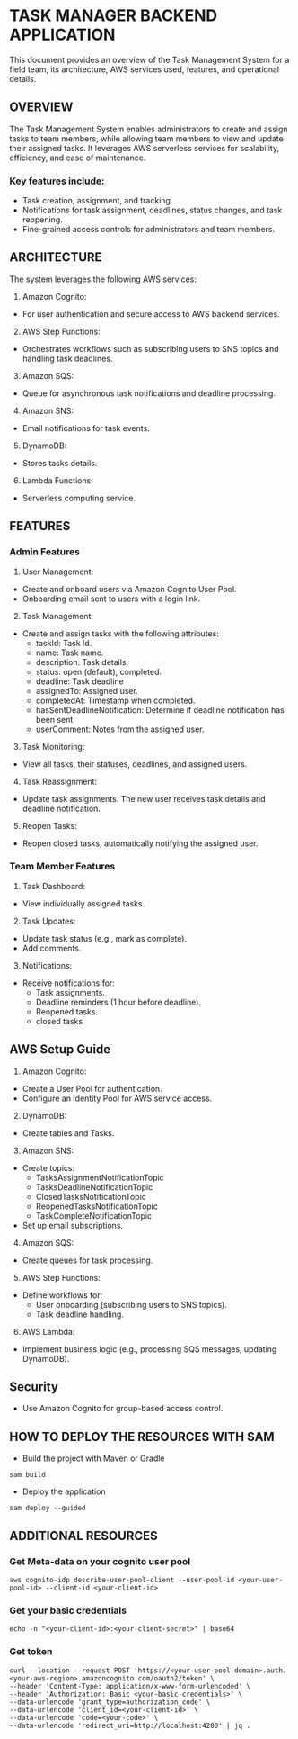# TASK MANAGER BACKEND APPLICATION
This document provides an overview of the Task Management System for a field team, its architecture, AWS services used, features, and operational details.

## OVERVIEW
The Task Management System enables administrators to create and assign tasks to team members, while allowing team members to view and update their assigned tasks. It leverages AWS serverless services for scalability, efficiency, and ease of maintenance.

### Key features include:
- Task creation, assignment, and tracking.
- Notifications for task assignment, deadlines, status changes, and task reopening.
- Fine-grained access controls for administrators and team members.

## ARCHITECTURE
The system leverages the following AWS services:
1. Amazon Cognito:
- For user authentication and secure access to AWS backend services.

2. AWS Step Functions:
- Orchestrates workflows such as subscribing users to SNS topics and handling task deadlines.

3. Amazon SQS:
- Queue for asynchronous task notifications and deadline processing.

4. Amazon SNS:
- Email notifications for task events.

5. DynamoDB:
- Stores tasks details.

6. Lambda Functions:
- Serverless computing service.

## FEATURES
### Admin Features
1. User Management:
- Create and onboard users via Amazon Cognito User Pool.
- Onboarding email sent to users with a login link.

2. Task Management:
- Create and assign tasks with the following attributes:
  - taskId: Task Id.
  - name: Task name.
  - description: Task details.
  - status: open (default), completed.
  - deadline: Task deadline
  - assignedTo: Assigned user.
  - completedAt: Timestamp when completed.
  - hasSentDeadlineNotification: Determine if deadline notification has been sent
  - userComment: Notes from the assigned user.

3. Task Monitoring:
- View all tasks, their statuses, deadlines, and assigned users.

4. Task Reassignment:
- Update task assignments. The new user receives task details and deadline notification.

5. Reopen Tasks:
- Reopen closed tasks, automatically notifying the assigned user.

### Team Member Features
1. Task Dashboard:
- View individually assigned tasks.

2. Task Updates:
- Update task status (e.g., mark as complete).
- Add comments.

3. Notifications:
- Receive notifications for:
  - Task assignments.
  - Deadline reminders (1 hour before deadline).
  - Reopened tasks.
  - closed tasks


## AWS Setup Guide
1. Amazon Cognito:
- Create a User Pool for authentication.
- Configure an Identity Pool for AWS service access.

2. DynamoDB:
- Create tables and Tasks.

3. Amazon SNS:
- Create topics:
  - TasksAssignmentNotificationTopic
  - TasksDeadlineNotificationTopic
  - ClosedTasksNotificationTopic
  - ReopenedTasksNotificationTopic
  - TaskCompleteNotificationTopic
- Set up email subscriptions.

4. Amazon SQS:
- Create queues for task processing.

5. AWS Step Functions:
- Define workflows for:
  - User onboarding (subscribing users to SNS topics).
  - Task deadline handling.

6. AWS Lambda:
- Implement business logic (e.g., processing SQS messages, updating DynamoDB).

## Security
- Use Amazon Cognito for group-based access control.

## HOW TO DEPLOY THE RESOURCES WITH SAM
- Build the project with Maven or Gradle
```
sam build
```
- Deploy the application
```
sam deploy --guided
```

## ADDITIONAL RESOURCES

### Get Meta-data on your cognito user pool
```
aws cognito-idp describe-user-pool-client --user-pool-id <your-user-pool-id> --client-id <your-client-id>
```

### Get your basic credentials
```
echo -n "<your-client-id>:<your-client-secret>" | base64
```

### Get token
```
curl --location --request POST 'https://<your-user-pool-domain>.auth.<your-aws-region>.amazoncognito.com/oauth2/token' \
--header 'Content-Type: application/x-www-form-urlencoded' \
--header 'Authorization: Basic <your-basic-credentials>' \
--data-urlencode 'grant_type=authorization_code' \
--data-urlencode 'client_id=<your-client-id>' \
--data-urlencode 'code=<your-code>' \
--data-urlencode 'redirect_uri=http://localhost:4200' | jq .

```


